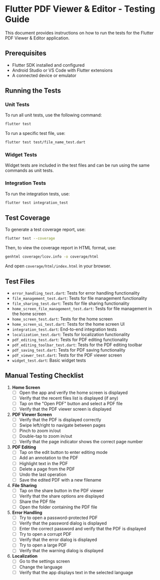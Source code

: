 # Flutter PDF Viewer & Editor - Testing Guide

This document provides instructions on how to run the tests for the Flutter PDF Viewer & Editor application.

## Prerequisites

- Flutter SDK installed and configured
- Android Studio or VS Code with Flutter extensions
- A connected device or emulator

## Running the Tests

### Unit Tests

To run all unit tests, use the following command:

```bash
flutter test
```

To run a specific test file, use:

```bash
flutter test test/file_name_test.dart
```

### Widget Tests

Widget tests are included in the test files and can be run using the same commands as unit tests.

### Integration Tests

To run the integration tests, use:

```bash
flutter test integration_test
```

## Test Coverage

To generate a test coverage report, use:

```bash
flutter test --coverage
```

Then, to view the coverage report in HTML format, use:

```bash
genhtml coverage/lcov.info -o coverage/html
```

And open `coverage/html/index.html` in your browser.

## Test Files

- `error_handling_test.dart`: Tests for error handling functionality
- `file_management_test.dart`: Tests for file management functionality
- `file_sharing_test.dart`: Tests for file sharing functionality
- `home_screen_file_management_test.dart`: Tests for file management in the home screen
- `home_screen_test.dart`: Tests for the home screen
- `home_screen_ui_test.dart`: Tests for the home screen UI
- `integration_test.dart`: End-to-end integration tests
- `localization_test.dart`: Tests for localization functionality
- `pdf_editing_test.dart`: Tests for PDF editing functionality
- `pdf_editing_toolbar_test.dart`: Tests for the PDF editing toolbar
- `pdf_saving_test.dart`: Tests for PDF saving functionality
- `pdf_viewer_test.dart`: Tests for the PDF viewer screen
- `widget_test.dart`: Basic widget tests

## Manual Testing Checklist

1. **Home Screen**
   - [ ] Open the app and verify the home screen is displayed
   - [ ] Verify that the recent files list is displayed (if any)
   - [ ] Tap on the "Open PDF" button and select a PDF file
   - [ ] Verify that the PDF viewer screen is displayed

2. **PDF Viewer Screen**
   - [ ] Verify that the PDF is displayed correctly
   - [ ] Swipe left/right to navigate between pages
   - [ ] Pinch to zoom in/out
   - [ ] Double-tap to zoom in/out
   - [ ] Verify that the page indicator shows the correct page number

3. **PDF Editing**
   - [ ] Tap on the edit button to enter editing mode
   - [ ] Add an annotation to the PDF
   - [ ] Highlight text in the PDF
   - [ ] Delete a page from the PDF
   - [ ] Undo the last operation
   - [ ] Save the edited PDF with a new filename

4. **File Sharing**
   - [ ] Tap on the share button in the PDF viewer
   - [ ] Verify that the share options are displayed
   - [ ] Share the PDF file
   - [ ] Open the folder containing the PDF file

5. **Error Handling**
   - [ ] Try to open a password-protected PDF
   - [ ] Verify that the password dialog is displayed
   - [ ] Enter the correct password and verify that the PDF is displayed
   - [ ] Try to open a corrupt PDF
   - [ ] Verify that the error dialog is displayed
   - [ ] Try to open a large PDF
   - [ ] Verify that the warning dialog is displayed

6. **Localization**
   - [ ] Go to the settings screen
   - [ ] Change the language
   - [ ] Verify that the app displays text in the selected language 